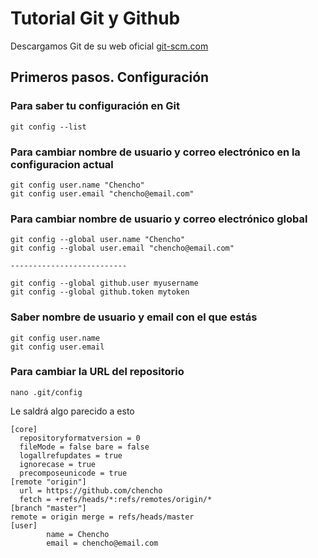 # Tutorial Git y Github
Descargamos Git de su web oficial [git-scm.com](https://git-scm.com/downloads)
## Primeros pasos. Configuración
### Para saber tu configuración en Git
```
git config --list
```
### Para cambiar nombre de usuario y correo electrónico en la configuracion actual

```
git config user.name "Chencho"
git config user.email "chencho@email.com"
```

### Para cambiar nombre de usuario y correo electrónico global

```
git config --global user.name "Chencho"
git config --global user.email "chencho@email.com"

--------------------------

git config --global github.user myusername
git config --global github.token mytoken
```

### Saber nombre de usuario y email con el que estás

```
git config user.name
git config user.email
```

### Para cambiar la URL del repositorio

```
nano .git/config
```
Le saldrá algo parecido a esto

```
[core] 
  repositoryformatversion = 0 
  fileMode = false bare = false 
  logallrefupdates = true 
  ignorecase = true 
  precomposeunicode = true 
[remote "origin"] 
  url = https://github.com/chencho
  fetch = +refs/heads/*:refs/remotes/origin/* 
[branch "master"] 
remote = origin merge = refs/heads/master
[user]
        name = Chencho
        email = chencho@email.com
```
## 



